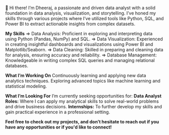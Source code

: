 👋 Hi there! I’m Dheeraj, a passionate and driven data analyst with a solid foundation in data analysis, visualization, and storytelling. I’ve honed my skills through various projects where I’ve utilized tools like Python, SQL, and Power BI to extract actionable insights from complex datasets.

**My Skills**
=> Data Analysis: Proficient in exploring and interpreting data using Python (Pandas, NumPy) and SQL.
=> Data Visualization: Experienced in creating insightful dashboards and visualizations using Power BI and Matplotlib/Seaborn.
=> Data Cleaning: Skilled in preparing and cleaning data for analysis, ensuring accuracy and reliability.
=> Database Management: Knowledgeable in writing complex SQL queries and managing relational databases.

**What I’m Working On**
Continuously learning and applying new data analytics techniques.
Exploring advanced topics like machine learning and statistical modeling.

**What I’m Looking For**
I’m currently seeking opportunities for:
**Data Analyst Roles:** Where I can apply my analytical skills to solve real-world problems and drive business decisions.
**Internships:** To further develop my skills and gain practical experience in a professional setting.

**Feel free to check out my projects, and don’t hesitate to reach out if you have any opportunities or if you'd like to connect!**

